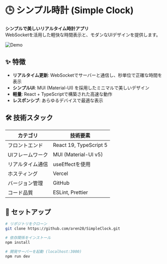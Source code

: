 # 🕒 シンプル時計 (Simple Clock)

**シンプルで美しいリアルタイム時計アプリ**  
WebSocketを活用した軽快な時間表示と、モダンなUIデザインを提供します。

![Demo](https://simple-clock-sigma.vercel.app/)  

## ✨ 特徴

- **リアルタイム更新**: WebSocketでサーバーと通信し、秒単位で正確な時間を表示
- **シンプルUI**: MUI (Material-UI) を採用したミニマルで美しいデザイン
- **軽量**: React + TypeScriptで構築された高速な動作
- **レスポンシブ**: あらゆるデバイスで最適な表示

## 🛠 技術スタック

| カテゴリ       | 技術要素                  |
|----------------|---------------------------|
| フロントエンド | React 19, TypeScript 5    |
| UIフレームワーク| MUI (Material-UI v5)      |
| リアルタイム通信| useEffectを使用                 |
| ホスティング    | Vercel                    |
| バージョン管理  | GitHub                    |
| コード品質      | ESLint, Prettier          |

## 🚀 セットアップ

```bash
# リポジトリをクローン
git clone https://github.com/aren28/SimpleClock.git

# 依存関係をインストール
npm install

# 開発サーバーを起動 (localhost:3000)
npm run dev
